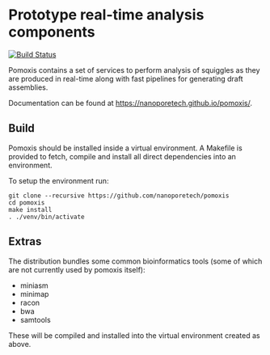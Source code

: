 Prototype real-time analysis components
=======================================

[![Build Status](https://travis-ci.org/nanoporetech/pomoxis.svg?branch=master)](https://travis-ci.org/nanoporetech/pomoxis)

Pomoxis contains a set of services to perform analysis of squiggles as they are
produced in real-time along with fast pipelines for generating draft assemblies.

Documentation can be found at https://nanoporetech.github.io/pomoxis/.
  

Build
-----

Pomoxis should be installed inside a virtual environment. A Makefile is
provided to fetch, compile and install all direct dependencies into an
environment.

To setup the environment run:

    git clone --recursive https://github.com/nanoporetech/pomoxis
    cd pomoxis
    make install
    . ./venv/bin/activate


Extras
------

The distribution bundles some common bioinformatics tools (some of which are not
currently used by pomoxis itself):

* miniasm
* minimap
* racon
* bwa
* samtools

These will be compiled and installed into the virtual environment created as above.
